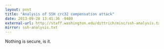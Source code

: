 ```yaml
---
layout: post
title: "Analysis of SSH crc32 compensation attack"
date: 2013-09-28 13:41:36 -0400
external-url: http://staff.washington.edu/dittrich/misc/ssh-analysis.txt
mirror: ssh-analysis.txt
---
```


Nothing is secure, is it.
